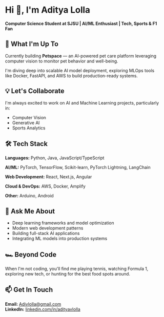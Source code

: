 # Hi 👋, I'm Aditya Lolla

**Computer Science Student at SJSU | AI/ML Enthusiast | Tech, Sports & F1 Fan**

## 🚀 What I'm Up To

Currently building **Petspace** — an AI-powered pet care platform leveraging computer vision to monitor pet behavior and well-being.

I'm diving deep into scalable AI model deployment, exploring MLOps tools like Docker, FastAPI, and AWS to build production-ready systems.

## 💡 Let's Collaborate

I'm always excited to work on AI and Machine Learning projects, particularly in:
- Computer Vision
- Generative AI
- Sports Analytics

## 🛠️ Tech Stack

**Languages:** Python, Java, JavaScript/TypeScript

**AI/ML:** PyTorch, TensorFlow, Scikit-learn, PyTorch Lightning, LangChain

**Web Development:** React, Next.js, Angular

**Cloud & DevOps:** AWS, Docker, Amplify

**Other:** Arduino, Android

## 💬 Ask Me About

- Deep learning frameworks and model optimization
- Modern web development patterns
- Building full-stack AI applications
- Integrating ML models into production systems

## 🏎️ Beyond Code

When I'm not coding, you'll find me playing tennis, watching Formula 1, exploring new tech, or hunting for the best food spots around.

## 📫 Get In Touch

**Email:** Adivlolla@gmail.com  
**LinkedIn:** [linkedin.com/in/adityavlolla](https://linkedin.com/in/adityavlolla)
